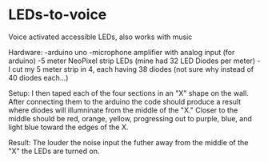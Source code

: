 # LEDs-to-voice
Voice activated accessible LEDs, also works with music

Hardware:
  -arduino uno
  -microphone amplifier with analog input (for arduino)
  -5 meter NeoPixel strip LEDs (mine had 32 LED Diodes per meter)
    -I cut my 5 meter strip in 4, each having 38 diodes (not sure why instead of 40 diodes each...)
  
Setup:
  I then taped each of the four sections in an "X" shape on the wall. After connecting them to the arduino the code should produce a result where diodes will illumninate from the middle of the "X." Closer to the middle should be red, orange, yellow, progressing out to purple, blue, and light blue toward the edges of the X. 
  
Result:
  The louder the noise input the futher away from the middle of the "X" the LEDs are turned on.
